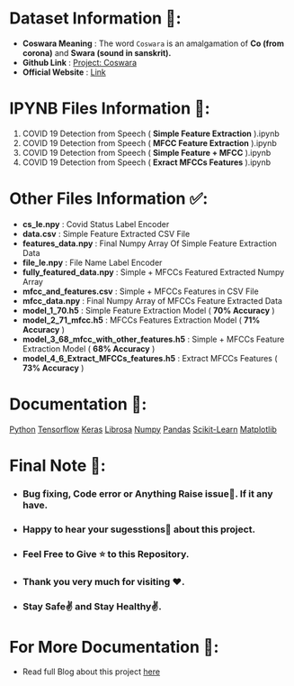 # Dataset Information 💫:
* **Coswara Meaning** : The word ``Coswara`` is an amalgamation of **Co (from corona)** and **Swara (sound in sanskrit).**
* **Github Link** : [Project: Coswara](https://www.github.com/iiscleap/Coswara-Data)
* **Official Website** : [Link](https://coswara.iisc.ac.in/)

# IPYNB Files Information 🚀:

1.  COVID 19 Detection from Speech ( **Simple Feature Extraction** ).ipynb
2.  COVID 19 Detection from Speech ( **MFCC Feature Extraction** ).ipynb
3.  COVID 19 Detection from Speech ( **Simple Feature + MFCC** ).ipynb
4.  COVID 19 Detection from Speech ( **Exract MFCCs Features** ).ipynb

# Other Files Information ✅:
- **cs_le.npy** : Covid Status Label Encoder
- **data.csv** : Simple Feature Extracted CSV File
- **features_data.npy** : Final Numpy Array Of Simple Feature Extraction Data
- **file_le.npy** : File Name Label Encoder
- **fully\_featured\_data.npy** : Simple + MFCCs Featured Extracted Numpy Array
- **mfcc\_and\_features.csv** : Simple + MFCCs Features in CSV File
- **mfcc_data.npy** : Final Numpy Array of MFCCs Feature Extracted Data
- **model\_1\_70.h5** : Simple Feature Extraction Model ( **70% Accuracy** )
- **model\_2\_71_mfcc.h5** : MFCCs Features Extraction Model ( **71% Accuracy** )
- **model\_3\_68\_mfcc\_with\_other\_features.h5** : Simple + MFCCs Feature Extraction Model ( **68% Accuracy** )
- **model\_4\_6\_Extract\_MFCCs\_features.h5** : Extract MFCCs Features ( **73% Accuracy** )

# Documentation 🎯:
[Python](https://www.python.org/)
[Tensorflow](https://www.tensorflow.org/)
[Keras](https://keras.io/)
[Librosa](https://librosa.org/doc/)
[Numpy](https://numpy.org/doc/)
[Pandas](https://pandas.pydata.org/docs/)
[Scikit-Learn](https://scikit-learn.org/)
[Matplotlib](https://matplotlib.org/stable/contents.html)

# Final Note 📔:
* <h3> Bug fixing, Code error or Anything Raise issue🤚. If it any have.</h3>
* <h3> Happy to hear your sugesstions🤝 about this project.</h3>
* <h3> Feel Free to Give ⭐ to this Repository.</h3>
* <h3> Thank you very much for visiting ❤️.</h3>
* <h3> Stay Safe✌️ and Stay Healthy✌️.</h3>

# For More Documentation 🗽:
- Read full Blog about this project [here]()